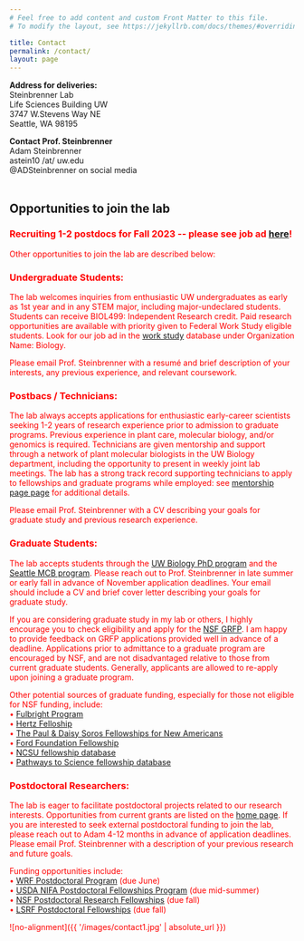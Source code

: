 ```yaml
---
# Feel free to add content and custom Front Matter to this file.
# To modify the layout, see https://jekyllrb.com/docs/themes/#overriding-theme-defaults

title: Contact
permalink: /contact/
layout: page
---
```


<b>Address for deliveries:</b> <br>
Steinbrenner Lab <br>
Life Sciences Building UW <br>
3747 W.Stevens Way NE <br>
Seattle, WA 98195

<b>Contact Prof. Steinbrenner</b> <br>
Adam Steinbrenner <br>
astein10 /at/ uw.edu <br>
@ADSteinbrenner on social media <br>
<br>


<h2>Opportunities to join the lab</h2>

### <FONT COLOR="#ff0000">Recruiting 1-2 postdocs for Fall 2023 -- please see job ad <a href="https://drive.google.com/file/d/1sWXSK4lC-rLMsO7IUCqHePW_KkwMSBM3/view?usp=drive_link">here</a>!
Other opportunities to join the lab are described below:

<h3>Undergraduate Students:</h3>
The lab welcomes inquiries from enthusiastic UW undergraduates as early as 1st year and in any STEM major, including major-undeclared students. Students can receive BIOL499: Independent Research credit. Paid research opportunities are available with priority given to Federal Work Study eligible students. Look for our job ad in the <a href="https://apps.osfa.washington.edu/workstudy/pages/jobs.php?onCampus">work study</a> database under Organization Name: Biology.

Please email Prof. Steinbrenner with a resumé and brief description of your interests, any previous experience, and relevant coursework.

<h3>Postbacs / Technicians:</h3>
The lab always accepts applications for enthusiastic early-career scientists seeking 1-2 years of research experience prior to admission to graduate programs. Previous experience in plant care, molecular biology, and/or genomics is required. Technicians are given mentorship and support through a network of plant molecular biologists in the UW Biology department, including the opportunity to present in weekly joint lab meetings. The lab has a strong track record supporting technicians to apply to fellowships and graduate programs while employed: see <a href="http://steinbrennerlab.org/mentorship">mentorship page page</a> for additional details.

Please email Prof. Steinbrenner with a CV describing your goals for graduate study and previous research experience.

<h3>Graduate Students:</h3>
The lab accepts students through the <a href="https://www.biology.washington.edu/programs/graduate/admissions">UW Biology PhD program</a> and the <a href="https://mcb-seattle.edu/">Seattle MCB program</a>. Please reach out to Prof. Steinbrenner  in late summer or early fall in advance of November application deadlines. Your email should include a CV and brief cover letter describing your goals for graduate study.

If you are considering graduate study in my lab or others, I highly encourage you to check eligibility and apply for the <a href="https://www.nsfgrfp.org/">NSF GRFP</a>. I am happy to provide feedback on GRFP applications provided well in advance of a deadline. Applications prior to admittance to a graduate program are encouraged by NSF, and are not disadvantaged relative to those from current graduate students. Generally, applicants are allowed to re-apply upon joining a graduate program.

Other potential sources of graduate funding, especially for those not eligible for NSF funding, include:<br>
• <a href="https://us.fulbrightonline.org/">Fulbright Program</a><br>
• <a href="https://www.hertzfoundation.org/the-fellowship/apply-for-fellowship/">Hertz Felloship</a><br>
• <a href="https://www.pdsoros.org/apply">The Paul & Daisy Soros Fellowships for New Americans</a><br>
• <a href="https://sites.nationalacademies.org/pga/fordfellowships/index.htm">Ford Foundation Fellowship</a><br>
• <a href="https://grad.ncsu.edu/student-funding/fellowships-and-grants/national/nationally-competitive-graduate-fellowships/">NCSU fellowship database</a><br>
• <a href="https://www.pathwaystoscience.org/grad.aspx">Pathways to Science fellowship database</a>

<h3>Postdoctoral Researchers:</h3>
The lab is eager to facilitate postdoctoral projects related to our research interests. Opportunities from current grants are listed on the <a href="http://steinbrennerlab.org">home page</a>. If you are interested to seek external postdoctoral funding to join the lab, please reach out to Adam 4-12 months in advance of application deadlines. Please email Prof. Steinbrenner with a description of your previous research and future goals. <br>

Funding opportunities include:<br>
• <a href="https://www.wrfseattle.org/grants/wrf-postdoctoral-fellowships/">WRF Postdoctoral Program</a> (due June)<br>
• <a href="https://nifa.usda.gov/grants/funding-opportunities/agriculture-food-research-initiative-education-workforce-development">USDA NIFA Postdoctoral Fellowships Program</a> (due mid-summer)<br>
• <a href="https://beta.nsf.gov/funding/opportunities/postdoctoral-research-fellowships-biology-prfb">NSF Postdoctoral Research Fellowships</a> (due fall)<br>
• <a href="https://lsrf.org/">LSRF Postdoctoral Fellowships</a> (due fall)


![no-alignment]({{ '/images/contact1.jpg' | absolute_url }})

